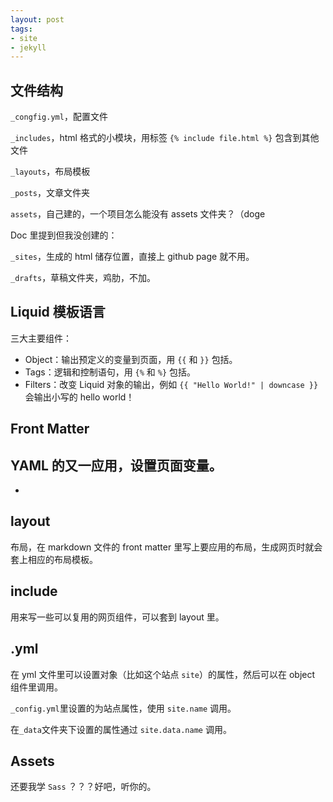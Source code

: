 ```yaml
---
layout: post
tags:
- site
- jekyll
---
```

## 文件结构

`_congfig.yml`，配置文件

`_includes`，html 格式的小模块，用标签 `{% include file.html %}` 包含到其他文件

`_layouts`，布局模板

`_posts`，文章文件夹

`assets`，自己建的，一个项目怎么能没有 assets 文件夹？（doge

Doc 里提到但我没创建的：

`_sites`，生成的 html 储存位置，直接上 github page 就不用。

`_drafts`，草稿文件夹，鸡肋，不加。


## Liquid 模板语言

三大主要组件：

- Object：输出预定义的变量到页面，用 `{{` 和 `}}` 包括。
- Tags：逻辑和控制语句，用 `{%` 和 `%}` 包括。
- Filters：改变 Liquid 对象的输出，例如 `{{ "Hello World!" | downcase }}` 会输出小写的 hello world！


## Front Matter

YAML 的又一应用，设置页面变量。
- 
- 
## layout

布局，在 markdown 文件的 front matter 里写上要应用的布局，生成网页时就会套上相应的布局模板。

## include

用来写一些可以复用的网页组件，可以套到 layout 里。

## .yml

在 yml 文件里可以设置对象（比如这个站点 `site`）的属性，然后可以在 object 组件里调用。

`_config.yml`里设置的为站点属性，使用 `site.name` 调用。

在`_data`文件夹下设置的属性通过 `site.data.name` 调用。

## Assets

还要我学 `Sass` ？？？好吧，听你的。

